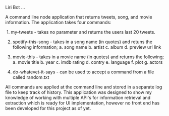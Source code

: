 Liri Bot ...

A command line node application that returns tweets, song, and movie information. The application takes four commands:

  1. my-tweets -  takes no parameter and returns the users last 20 tweets.
  
  2. spotify-this-song -  takes in a song name (in quotes) and retuns the following information;
    a. song name
    b. artist
    c. album
    d. preview url link
    
  3. movie-this -  takes in a movie name (in quotes) and returns the following;
    a. movie title
    b. year
    c. imdb rating
    d. contry
    e. language
    f. plot
    g. actors
    
  4. do-whatevet-it-says - can be used to accept a command from a file called random.txt
  
All commands are applied at the command line and stored in a separate log file to keep track of history. This application was designed to show my knowledge of working with multiple API's for information retrieval and extraction which is ready for UI implementation, however no front end has been developed for this project as of yet.
